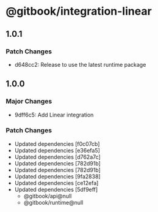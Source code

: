 # @gitbook/integration-linear

## 1.0.1

### Patch Changes

-   d648cc2: Release to use the latest runtime package

## 1.0.0

### Major Changes

-   9dff6c5: Add Linear integration

### Patch Changes

-   Updated dependencies [f0c07cb]
-   Updated dependencies [e36efa5]
-   Updated dependencies [d762a7c]
-   Updated dependencies [782d91b]
-   Updated dependencies [782d91b]
-   Updated dependencies [9fa2838]
-   Updated dependencies [ce12efa]
-   Updated dependencies [5df9eff]
    -   @gitbook/api@null
    -   @gitbook/runtime@null
